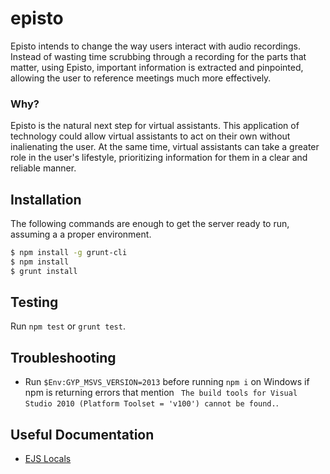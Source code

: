 # episto

Episto intends to change the way users interact with audio recordings. Instead of wasting time scrubbing through a recording for the parts that matter, using Episto, important information is extracted and pinpointed, allowing the user to reference meetings much more effectively.

### Why?

Episto is the natural next step for virtual assistants. This application of technology could allow virtual assistants to act on their own without inalienating the user. At the same time, virtual assistants can take a greater role in the user's lifestyle, prioritizing information for them in a clear and reliable manner.

## Installation

The following commands are enough to get the server ready to run, assuming a a proper environment.

```bash
$ npm install -g grunt-cli
$ npm install
$ grunt install
```

## Testing

Run `npm test` or `grunt test`.

## Troubleshooting

* Run `$Env:GYP_MSVS_VERSION=2013` before running `npm i` on Windows if npm is returning errors that mention ` The build tools for Visual Studio 2010 (Platform Toolset = 'v100') cannot be found.`.

## Useful Documentation

* [EJS Locals](https://github.com/RandomEtc/ejs-locals)